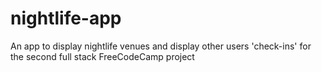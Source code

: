 # nightlife-app
An app to display nightlife venues and display other users 'check-ins' for the second full stack FreeCodeCamp project
